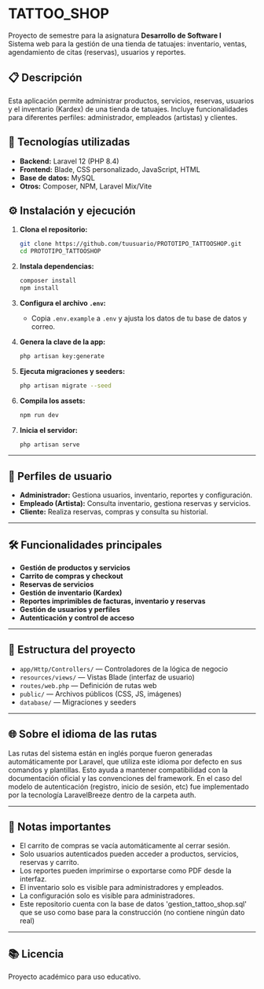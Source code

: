 # TATTOO_SHOP

Proyecto de semestre para la asignatura  **Desarrollo de Software I**  
Sistema web para la gestión de una tienda de tatuajes: inventario, ventas, agendamiento de citas (reservas), usuarios y reportes.

## 📋 Descripción

Esta aplicación permite administrar productos, servicios, reservas, usuarios y el inventario (Kardex) de una tienda de tatuajes. Incluye funcionalidades para diferentes perfiles: administrador, empleados (artistas) y clientes.


## 🚀 Tecnologías utilizadas

- **Backend:** Laravel 12 (PHP 8.4)
- **Frontend:** Blade, CSS personalizado, JavaScript, HTML
- **Base de datos:** MySQL
- **Otros:** Composer, NPM, Laravel Mix/Vite

## ⚙️ Instalación y ejecución

1. **Clona el repositorio:**
   ```bash
   git clone https://github.com/tuusuario/PROTOTIPO_TATTOOSHOP.git
   cd PROTOTIPO_TATTOOSHOP
   ```

2. **Instala dependencias:**
   ```bash
   composer install
   npm install
   ```

3. **Configura el archivo `.env`:**
   - Copia `.env.example` a `.env` y ajusta los datos de tu base de datos y correo.

4. **Genera la clave de la app:**
   ```bash
   php artisan key:generate
   ```

5. **Ejecuta migraciones y seeders:**
   ```bash
   php artisan migrate --seed
   ```

6. **Compila los assets:**
   ```bash
   npm run dev
   ```

7. **Inicia el servidor:**
   ```bash
   php artisan serve
   ```

---

## 👤 Perfiles de usuario

- **Administrador:** Gestiona usuarios, inventario, reportes y configuración.
- **Empleado (Artista):** Consulta inventario, gestiona reservas y servicios.
- **Cliente:** Realiza reservas, compras y consulta su historial.

---

## 🛠️ Funcionalidades principales

- **Gestión de productos y servicios**
- **Carrito de compras y checkout**
- **Reservas de servicios**
- **Gestión de inventario (Kardex)**
- **Reportes imprimibles de facturas, inventario y reservas**
- **Gestión de usuarios y perfiles**
- **Autenticación y control de acceso**

---

## 📄 Estructura del proyecto

- `app/Http/Controllers/` — Controladores de la lógica de negocio
- `resources/views/` — Vistas Blade (interfaz de usuario)
- `routes/web.php` — Definición de rutas web
- `public/` — Archivos públicos (CSS, JS, imágenes)
- `database/` — Migraciones y seeders

---

## 🌐 Sobre el idioma de las rutas
Las rutas del sistema están en inglés porque fueron generadas automáticamente por Laravel, que utiliza este idioma por defecto en sus comandos y plantillas. Esto ayuda a mantener compatibilidad con la documentación oficial y las convenciones del framework. En el caso del modelo de autenticación (registro, inicio de sesión, etc) fue implementado por la tecnología LaravelBreeze dentro de la carpeta auth.

---

## 📝 Notas importantes

- El carrito de compras se vacía automáticamente al cerrar sesión.
- Solo usuarios autenticados pueden acceder a productos, servicios, reservas y carrito.
- Los reportes pueden imprimirse o exportarse como PDF desde la interfaz.
- El inventario solo es visible para administradores y empleados.
- La configuración solo es visible para administradores.
- Este repositorio cuenta con la base de datos 'gestion_tattoo_shop.sql' que se uso como base para la construcción (no contiene ningún dato real)


---

## 📚 Licencia

Proyecto académico para uso educativo.  
